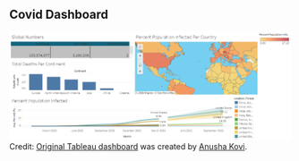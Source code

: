 ## Covid Dashboard

![dashboard image](./Covid%20Analysis%20Tableau%20Screenshot.png)
Credit: [Original Tableau dashboard](https://public.tableau.com/app/profile/anusha.kovi2831/viz/CovidDashboard_17095029452130/Dashboard1) was created by [Anusha Kovi](https://public.tableau.com/app/profile/anusha.kovi2831/vizzes).